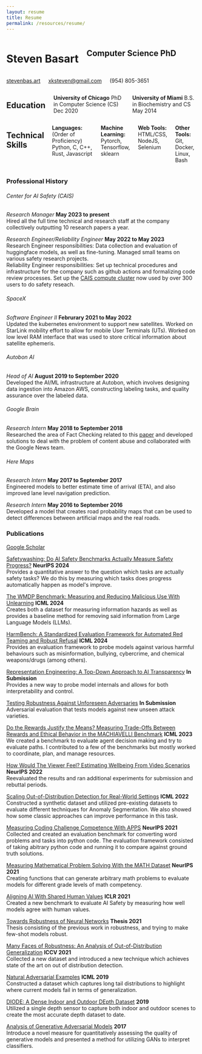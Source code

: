 ```yaml
---
layout: resume
title: Resume
permalink: /resources/resume/
---
```


<!-- Heading Name and basic info -->
<div class="firstrow">
    <div class="row">
        <div class="eight columns">
            <h1 class="my-heading1">Steven Basart </h1>
            <h2 class="my-heading2"> Computer Science PhD </h2>
        </div>
    <div class="four columns">
        <p class="my-headingp"><a href="http://stevenbas.art" >stevenbas.art</a></p>
        <p class="my-headingp"><a href="mailto:xksteven@gmail.com"> xksteven@gmail.com</a></p>
        <p class="my-headingp">(954) 805-3651</p>
    </div>
  </div>
</div>

<!-- Courses and Skills -->
<div class="row">
    <div class="seven columns">
        <h2 class="my-heading2"> Education </h2>
        <p> <b>University of Chicago</b> PhD in Computer Science (CS) Dec 2020 </p>
        <p> <b>University of Miami</b> B.S. in Biochemistry and CS May 2014  </p>
        <!-- <h4 class="my-heading4"> Teaching </h4>
        <p><a href="http://people.cs.uchicago.edu/~adamshaw/cmsc15100-2018/index.html">Intro. to Computer Science</a></p>
        <p><a href="https://mpcs-courses.cs.uchicago.edu/2015-16/autumn/courses/56420">Computational Biology</a></p>
        <p><a href="http://people.cs.uchicago.edu/~risi/cmsc25400.html"> Machine Learning </a></p>
        <p><a href="http://collegecatalog.uchicago.edu/thecollege/statistics/"> Machine Learning and Large-Scale Data Analysis</a></p> -->
    </div>
    <div class="five columns">
        <h2 class="my-heading2"> Technical Skills </h2>
        <p><b>Languages:</b> (Order of Proficiency) Python, C, C++, Rust, Javascript</p>
        <p><b>Machine Learning:</b> Pytorch, Tensorflow, sklearn</p>
        <p><b>Web Tools:</b> HTML/CSS, NodeJS, Selenium</p>
        <p><b> Other Tools:</b> Git, Docker, Linux, Bash</p>
    </div>
</div>

### Professional History

###### Center for AI Safety (CAIS)

*Research Manager* **May 2023 to present**  
    Hired all the full time technical and research staff at the company collectively outputting 10 research papers a year.

*Research Engineer/Reliability Engineer* **May 2022 to May 2023**  
    Research Engineer responsibilities: Data collection and evaluation of huggingface models, as well as fine-tuning. Managed small teams on various safety research projects.  
    Reliability Engineer responsibilities: Set up technical procedures and infrastructure for the company such as github actions and formalizing code review processes. Set up the [CAIS compute cluster](https://www.safe.ai/work/compute-cluster) now used by over 300 users to do safety reseach.  
    <!-- <b>Github, Kubernetes (K8s), python</b><br/> -->

###### SpaceX  
*Software Engineer II* **Februrary 2021 to May 2022**  
    Updated the kubernetes environment to support new satellites. Worked on StarLink mobility effort to allow for mobile User Terminals (UTs). Worked on low level RAM interface that was used to store critical information about satellite ephemeris.  
    <!-- **Kubernetes (K8s), flatbuffers, bazel, C++** -->

###### Autobon AI  
*Head of AI* **August 2019 to September 2020**  
    Developed the AI/ML infrastructure at Autobon, which involves designing data ingestion into Amazon AWS, constructing labeling tasks, and quality assurance over the labeled data.  
    <!-- **aws** -->

###### Google Brain  
*Research Intern* **May 2018 to September 2018**  
    Researched the area of Fact Checking related to this [paper](https://dl.acm.org/citation.cfm?id=3184558.3188723) and developed solutions to deal with the problem of content abuse and collaborated with the Google News team.  
    <!-- **python, pytorch, tensorflow, apache-beam, flume** -->

###### Here Maps 

*Research Intern* **May 2017 to September 2017**  
    Engineered models to better estimate time of arrival (ETA), and also improved lane level navigation prediction.  
    <!-- **python, pytorch** -->

*Research Intern* **May 2016 to September 2016**  
    Developed a model that creates road probability maps that can be used to detect differences between artificial maps and the real roads.  
    <!-- **python, tensorflow** -->


<!-- **University of Miami** *Undergraduate Project*  **May 2012 to September 2014**  
    Created a genetic therapy via transducible gene editing proteins with Dr. Richard Myers.  Involves running western blots, gel electrophoresis, transductions, PCR, and electroporation. -->

<!------

### Projects

* **Multilabel OOD Detection**  
    [multilabel-ood](https://github.com/xksteven/multilabel-ood)  
    Evaluating out-of-distribution (OOD) techniques on multilabel classification tasks.

* **Sparse Hypercolumns**  
	[sparse hypercolumns](https://github.com/xksteven/Sparse-Hypercolumns)  
	Makes an interface for creating memory efficient sparse hypercolumns.  Used in automatic colorization and classification.

* **OpenGL Renderer**  
	[myRenderer](http://www.github.com/xksteven/myOpenGl)  
	I created a simple OpenGL renderer to render some height maps and draw some objects.  Applies simple lighting and texturing.

* **BattleShip game over internet**  
	[BattleShip](https://github.com/xksteven/Networks)  
	I created a simple Battleship game in C that has a client, server interface.

------>

### Publications
[Google Scholar](https://scholar.google.com/citations?user=MzKvJhAAAAAJ&hl=en&oi=ao)

[Safetywashing: Do AI Safety Benchmarks Actually Measure Safety Progress?](https://safetywashing-website.vercel.app) **NeurIPS 2024**  
    Provides a quantitative answer to the question which tasks are actually safety tasks? We do this by measuring which tasks does progress automatically happen as model's improve.

[The WMDP Benchmark: Measuring and Reducing Malicious Use With Unlearning](https://www.wmdp.ai/) **ICML 2024**  
    Creates both a dataset for measuring information hazards as well as provides a baseline method for removing said information from Large Language Models (LLMs).

[HarmBench: A Standardized Evaluation Framework for Automated Red Teaming and Robust Refusal](https://www.harmbench.org/) **ICML 2024**  
    Provides an evaluation framework to probe models against various harmful behaviours such as misinformation, bullying, cybercrime, and chemical weapons/drugs (among others).

[Representation Engineering: A Top-Down Approach to AI Transparency](https://www.ai-transparency.org/) **In Submission**  
    Provides a new way to probe model internals and allows for both interpretability and control.

[Testing Robustness Against Unforeseen Adversaries](https://arxiv.org/abs/1908.08016) **In Submission**  
    Adversarial evaluation that tests models against new unseen attack varieties.
    
[Do the Rewards Justify the Means? Measuring Trade-Offs Between Rewards and Ethical Behavior in the MACHIAVELLI Benchmark](https://arxiv.org/abs/2304.03279) **ICML 2023**  
    We created a benchmark to evaluate agent decision making and try to evaluate paths.  I contributed to a few of the benchmarks but mostly worked to coordinate, plan, and manage resources. 

[How Would The Viewer Feel? Estimating Wellbeing From Video Scenarios](https://papers.nips.cc/paper_files/paper/2022/hash/75ff01252ab45ce278cb060effce4ca1-Abstract-Datasets_and_Benchmarks.html)  **NeurIPS 2022**  
    Reevaluated the results and ran additional experiments for submission and rebuttal periods.

[Scaling Out-of-Distribution Detection for Real-World Settings](https://arxiv.org/abs/1911.11132) **ICML 2022**  
    Constructed a synthetic dataset and utilized pre-existing datasets to evaluate different techniques for Anomaly Segmentation.  We also showed how some classic approaches can improve performance in this task.  

[Measuring Coding Challenge Competence With APPS](https://arxiv.org/abs/2105.09938v3) **NeurIPS 2021**  
    Collected and created an evaluation benchmark for converting word problems and tasks into python code. The evaluation framework consisted of taking abitrary python code and running it to compare against ground truth solutions.  

[Measuring Mathematical Problem Solving With the MATH Dataset](https://arxiv.org/abs/2103.03874)  **NeurIPS 2021**  
    Creating functions that can generate arbitrary math problems to evaluate models for different grade levels of math competency.  

[Aligning AI With Shared Human Values](https://arxiv.org/abs/2008.02275) **ICLR 2021**  
    Created a new benchmark to evaluate AI Safety by measuring how well models agree with human values.  

[Towards Robustness of Neural Networks](https://arxiv.org/abs/2112.15188) **Thesis 2021**  
    Thesis consisting of the previous work in robustness, and trying to make few-shot models robust.  

[Many Faces of Robustness: An Analysis of Out-of-Distribution Generalization](https://arxiv.org/abs/2006.16241) **ICCV 2021**  
    Collected a new dataset and introduced a new technique which achieves state of the art on out of distribution detection.  

[Natural Adversarial Examples](https://sites.google.com/view/icml2019-generalization/accepted-papers) **ICML 2019**  
    Constructed a dataset which captures long tail distributions to highlight where current models fail in terms of generalization.  

[DIODE: A Dense Indoor and Outdoor DEpth Dataset](https://diode-dataset.org) **2019**  
    Utilized a single depth sensor to capture both indoor and outdoor scenes to create the most accurate depth dataset to date.  

[Analysis of Generative Adversarial Models](https://newtraell.cs.uchicago.edu/files/ms_paper/xksteven.pdf) **2017**  
    Introduce a novel measure for quantitatively assessing the quality of generative models and presented a method for utilizing GANs to interpret classifiers.  

